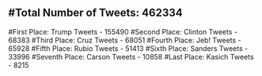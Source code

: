 #Total Number of Tweets: 462334 
---
#First Place: Trump Tweets - 155490
#Second Place: Clinton Tweets - 68383
#Third Place: Cruz Tweets - 68051
#Fourth Place: Jeb! Tweets - 65928
#Fifth Place: Rubio Tweets - 51413
#Sixth Place: Sanders Tweets - 33996
#Seventh Place: Carson Tweets - 10858
#Last Place: Kasich Tweets - 8215
